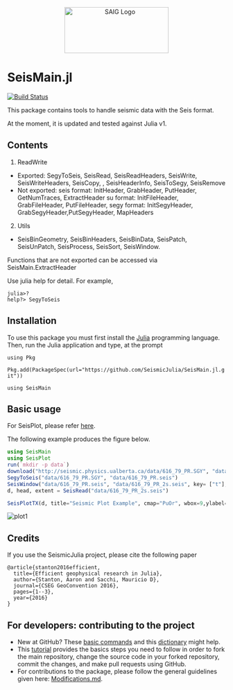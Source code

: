 <a name="logo"/>
<div align="center">
<a href="http://saig.physics.ualberta.ca/" target="_blank">
<img src="https://saig.physics.ualberta.ca/lib/tpl/dokuwiki/images/logo.png" alt="SAIG Logo" width="240" height="106"></img>
</a>
</div>

# SeisMain.jl

[![Build Status](https://travis-ci.com/SeismicJulia/SeisMain.jl.svg?branch=master)](https://travis-ci.com/SeismicJulia/SeisMain.jl)

This package contains tools to handle seismic data with the Seis format.

At the moment, it is updated and tested against Julia v1.

## Contents

1. ReadWrite
* Exported: SegyToSeis, SeisRead, SeisReadHeaders, SeisWrite, SeisWriteHeaders, SeisCopy, , SeisHeaderInfo, SeisToSegy, SeisRemove
* Not exported:
seis format: InitHeader, GrabHeader, PutHeader, GetNumTraces, ExtractHeader
su format: InitFileHeader, GrabFileHeader, PutFileHeader,
segy format: InitSegyHeader, GrabSegyHeader,PutSegyHeader, MapHeaders

2. Utils
* SeisBinGeometry, SeisBinHeaders, SeisBinData, SeisPatch, SeisUnPatch, SeisProcess, SeisSort, SeisWindow.

Functions that are not exported can be accessed via SeisMain.ExtractHeader

Use julia help for detail. For example,
```
julia>?
help?> SegyToSeis
```
 

## Installation

To use this package you must first install the [Julia](http://julialang.org/downloads/) programming language.
Then, run the Julia application and type, at the prompt

```using Pkg```

```Pkg.add(PackageSpec(url="https://github.com/SeismicJulia/SeisMain.jl.git"))```

```using SeisMain```

## Basic usage
For SeisPlot, please refer [here](https://github.com/SeismicJulia/SeisPlot.jl).

The following example produces the figure below.
```Julia
using SeisMain
using SeisPlot 
run(`mkdir -p data`)
download("http://seismic.physics.ualberta.ca/data/616_79_PR.SGY", "data/616_79_PR.SGY")
SegyToSeis("data/616_79_PR.SGY", "data/616_79_PR.seis")
SeisWindow("data/616_79_PR.seis", "data/616_79_PR_2s.seis", key= ["t"], minval=[0.0], maxval=[2.0])
d, head, extent = SeisRead("data/616_79_PR_2s.seis")

SeisPlotTX(d, title="Seismic Plot Example", cmap="PuOr", wbox=9,ylabel="Time(s)",xlabel="Trace Number (index)",dy=extent.d1)

```

![plot1](http://seismic.physics.ualberta.ca/figures/616_79_PR2.png)

## Credits
If you use the SeismicJulia project, please cite the following paper
```
@article{stanton2016efficient,
  title={Efficient geophysical research in Julia},
  author={Stanton, Aaron and Sacchi, Mauricio D},
  journal={CSEG GeoConvention 2016},
  pages={1--3},
  year={2016}
}
```

## For developers: contributing to the project

* New at GitHub? These [basic commands](http://seismic.physics.ualberta.ca/docs/git_basic_commands.pdf)
and this [dictionary](http://seismic.physics.ualberta.ca/docs/git_dictionary.pdf) might help.
* This [tutorial](http://seismic.physics.ualberta.ca/docs/develop_SeismicJulia.pdf) provides the basics
steps you need to follow in order to fork the main repository, change the source code in your forked
repository, commit the changes, and make pull requests using GitHub.
* For contributions to the package, please follow the general guidelines given here:
[Modifications.md](https://github.com/SeismicJulia/Seismic.jl/blob/master/Modifications.md).
